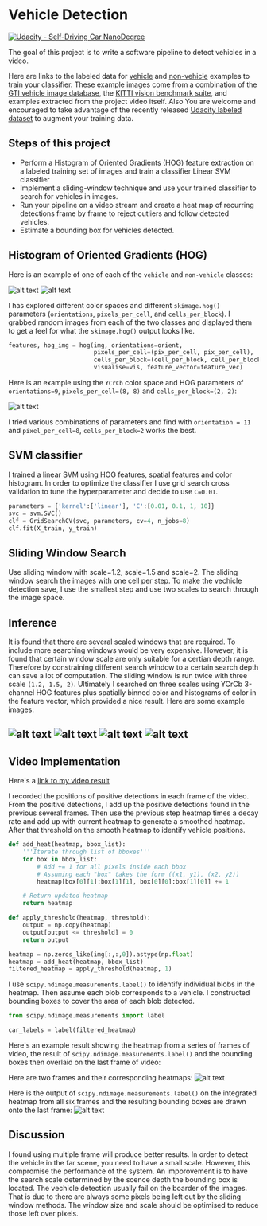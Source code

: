 # Vehicle Detection
[![Udacity - Self-Driving Car NanoDegree](https://s3.amazonaws.com/udacity-sdc/github/shield-carnd.svg)](http://www.udacity.com/drive)


The goal of this project is to write a software pipeline to detect vehicles in a video.

Here are links to the labeled data for [vehicle](https://s3.amazonaws.com/udacity-sdc/Vehicle_Tracking/vehicles.zip) and [non-vehicle](https://s3.amazonaws.com/udacity-sdc/Vehicle_Tracking/non-vehicles.zip) examples to train your classifier.  These example images come from a combination of the [GTI vehicle image database](http://www.gti.ssr.upm.es/data/Vehicle_database.html), the [KITTI vision benchmark suite](http://www.cvlibs.net/datasets/kitti/), and examples extracted from the project video itself. Also You are welcome and encouraged to take advantage of the recently released [Udacity labeled dataset](https://github.com/udacity/self-driving-car/tree/master/annotations) to augment your training data. 

Steps of this project
---
* Perform a Histogram of Oriented Gradients (HOG) feature extraction on a labeled training set of images and train a classifier Linear SVM classifier
* Implement a sliding-window technique and use your trained classifier to search for vehicles in images.
* Run your pipeline on a video stream and create a heat map of recurring detections frame by frame to reject outliers and follow detected vehicles.
* Estimate a bounding box for vehicles detected.


[//]: # (Image References)
[image0]: ./examples/car.png
[image1]: ./examples/notcar.png
[image2]: ./examples/HOG_example.png
[image3]: ./examples/sliding_window1.png
[image4]: ./examples/sliding_window2.png
[image5]: ./examples/sliding_window3.png
[image6]: ./examples/sliding_window4.png
[image7]: ./examples/bboxes_and_heat.png
[image8]: ./examples/final_output.png
[video1]: ./output_video_final.mp4

Histogram of Oriented Gradients (HOG)
---
Here is an example of one of each of the `vehicle` and `non-vehicle` classes:

![alt text][image0]
![alt text][image1]

I has explored different color spaces and different `skimage.hog()` parameters (`orientations`, `pixels_per_cell`, and `cells_per_block`).  I grabbed random images from each of the two classes and displayed them to get a feel for what the `skimage.hog()` output looks like.

```python
features, hog_img = hog(img, orientations=orient,
                        pixels_per_cell=(pix_per_cell, pix_per_cell),
                        cells_per_block=(cell_per_block, cell_per_block),
                        visualise=vis, feature_vector=feature_vec)
```

Here is an example using the `YCrCb` color space and HOG parameters of `orientations=9`, `pixels_per_cell=(8, 8)` and `cells_per_block=(2, 2)`:

![alt text][image2]

I tried various combinations of parameters and find with `orientation = 11` and `pixel_per_cell=8`, `cells_per_block=2` works the best.

SVM classifier
---
I trained a linear SVM using HOG features, spatial features and color histogram. In order to optimize the classifier I use grid search cross validation to tune the hyperparameter and decide to use `C=0.01`.

```python
parameters = {'kernel':['linear'], 'C':[0.01, 0.1, 1, 10]}
svc = svm.SVC()
clf = GridSearchCV(svc, parameters, cv=4, n_jobs=8)
clf.fit(X_train, y_train)
```

Sliding Window Search
---
Use sliding window with scale=1.2, scale=1.5 and scale=2. The sliding window search the images with one cell per step. To make the vechicle detection save, I use the smallest step and use two scales to search through the image space.

Inference
---
It is found that there are several scaled windows that are required. To include more searching windows would be very expensive. However, it is found that certain window scale are only suitable for a certian depth range. Therefore by constraining different search window to a certain search depth can save a lot of computation. The sliding window is run twice with three scale `(1.2, 1.5, 2)`. Ultimately I searched on three scales using YCrCb 3-channel HOG features plus spatially binned color and histograms of color in the feature vector, which provided a nice result.  Here are some example images:

![alt text][image3]
![alt text][image4]
![alt text][image5]
![alt text][image6]
---

Video Implementation
---
Here's a [link to my video result](./output_video_final.mp4)

I recorded the positions of positive detections in each frame of the video.  From the positive detections, I add up the positive detections found in the previous several frames. Then use the previous step heatmap times a decay rate and add up with current heatmap to generate a smoothed heatmap. After that threshold on the smooth heatmap to identify vehicle positions. 

```python
def add_heat(heatmap, bbox_list):
    '''Iterate through list of bboxes'''
    for box in bbox_list:
        # Add += 1 for all pixels inside each bbox
        # Assuming each "box" takes the form ((x1, y1), (x2, y2))
        heatmap[box[0][1]:box[1][1], box[0][0]:box[1][0]] += 1

    # Return updated heatmap
    return heatmap

def apply_threshold(heatmap, threshold):
    output = np.copy(heatmap)
    output[output <= threshold] = 0
    return output

heatmap = np.zeros_like(img[:,:,0]).astype(np.float)
heatmap = add_heat(heatmap, bbox_list)
filtered_heatmap = apply_threshold(heatmap, 1)
```

I use `scipy.ndimage.measurements.label()` to identify individual blobs in the heatmap.  Then assume each blob corresponds to a vehicle.  I constructed bounding boxes to cover the area of each blob detected.

```python
from scipy.ndimage.measurements import label

car_labels = label(filtered_heatmap)
```

Here's an example result showing the heatmap from a series of frames of video, the result of `scipy.ndimage.measurements.label()` and the bounding boxes then overlaid on the last frame of video:

Here are two frames and their corresponding heatmaps:
![alt text][image7]

Here is the output of `scipy.ndimage.measurements.label()` on the integrated heatmap from all six frames and the resulting bounding boxes are drawn onto the last frame:
![alt text][image8]


Discussion
---
I found using multiple frame will produce better results. In order to detect the vehicle in the far scene, you need to have a small scale. However, this compromise the performance of the system. An imporovement is to have the search scale determined by the scence depth the bounding box is located. The vechicle detection usually fail on the boarder of the images. That is due to there are always some pixels being left out by the sliding window methods. The window size and scale should be optimised to reduce those left over pixels.